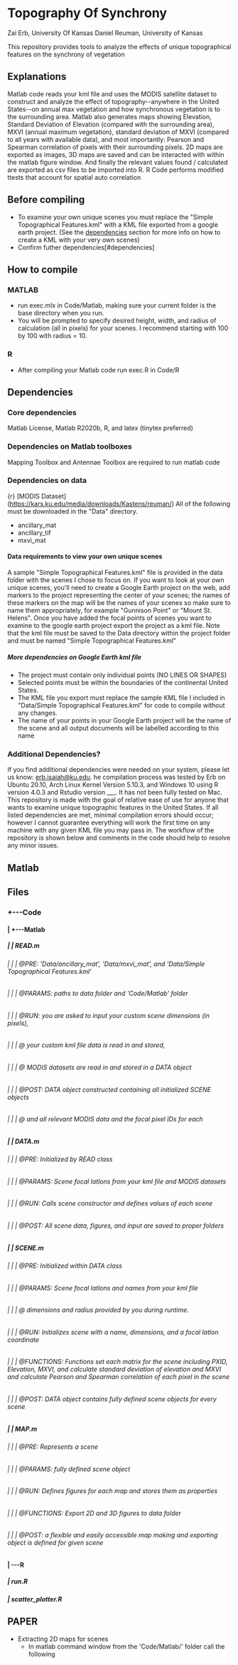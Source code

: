 # Topography Of Synchrony

Zai Erb, University Of Kansas
Daniel Reuman, University of Kansas

This repository provides tools to analyze the effects of unique topographical
features on the synchrony of vegetation

## Explanations
Matlab code reads your kml file and uses the MODIS satellite dataset to construct and analyze the effect of topography--anywhere in the United States--on annual max vegetation and how synchronous vegetation is to the surrounding area. Matlab also generates maps showing Elevation, Standard Deviation of Elevation (compared with the surrounding area), MXVI (annual maximum vegetation), standard deviation of MXVI (compared to all years with available data), and most importantly: Pearson and Spearman correlation of pixels with their surrounding pixels. 2D maps are exported as images, 3D maps are saved and can be interacted with within the matlab figure window. And finally the relevant values found / calculated are exported as csv files to be imported into R.
R Code performs modified ttests that account for spatial auto correlation

## Before compiling
- To examine your own unique scenes you must replace the "Simple Topographical Features.kml" with a KML file exported from a google earth project. (See the  [dependencies](#data-requirements-to-view-your-own-unique-scenes) section for more info on how to create a KML with your very own scenes) 
- Confirm futher dependencies[#dependencies] 

## How to compile
### MATLAB
- run exec.mlx in Code/Matlab, making sure your current  folder is the base directory when you run.
- You will be prompted to specify desired height, width, and radius of calculation (all in pixels) for your scenes. I recommend starting with 100 by 100 with radius = 10.
### R
- After compiling your Matlab code run exec.R in Code/R


## Dependencies
### Core dependencies
Matlab License, Matlab R2020b, R, and latex (tinytex preferred)

### Dependencies on Matlab toolboxes
Mapping Toolbox and Antennae Toolbox are required to run matlab code

### Dependencies on data
{r} [MODIS Dataset] (https://kars.ku.edu/media/downloads/Kastens/reuman/)
All of the following must be downloaded in the "Data" directory.
- ancillary_mat
- ancillary_tif
- mxvi_mat

#### Data requirements to view your own unique scenes
A sample "Simple Topographical Features.kml" file is provided in the data folder with the scenes I chose to focus on. If you want to look at your own unique scenes, you'll need to create a Google Earth project on the web, add markers to the project representing the center of your scenes; the names of these markers on the map will be the names of your scenes so make sure to name them appropriately, for example "Gunnison Point" or "Mount St. Helens". Once you have added the focal points of scenes you want to examine to the google earth project export the project as a kml file. Note that the kml file must be saved to the Data directory within the project folder and must be named "Simple Topographical Features.kml"

##### More dependencies on Google Earth kml file
- The project must contain only individual points (NO LINES OR SHAPES)
- Selected points must be within the boundaries of the continental United States.
- The KML file you export must replace the sample KML file I included in "Data/Simple Topographical Features.kml" for code to compile without any changes. 
- The name of your points in your Google Earth project will be the name of the scene and all output documents will be labelled according to this name

### Additional Dependencies? 
If you find additional dependencies were needed on your system, please let us know: erb.isaiah@ku.edu. he compilation process was tested by Erb on Ubuntu 20.10, Arch Linux Kernel Version 5.10.3, and Windows 10 using R version 4.0.3 and Rstudio version ___. It has not been fully tested on Mac. This repository is made with the goal of relative ease of use for anyone that wants to examine unique topographic features in the United States. If all listed dependencies are met, minimal compilation errors should occur; however I cannot guarantee everything will work the first time on any machine with any given KML file you may pass in. The workflow of the repository is shown below and comments in the code should help to resolve any minor issues. 


## Matlab
###

## Files
### +---Code
####  |   +---Matlab
##### |   |       READ.m
###### | | | @PRE: 'Data/ancillary_mat', 'Data/mxvi_mat', and 'Data/Simple Topographical Features.kml'
###### | | | @PARAMS: paths to data folder and 'Code/Matlab' folder
###### | | | @RUN: you are asked to input your custom scene dimensions (in pixels),
###### | | | @     your custom kml file data is read in and stored,
###### | | | @     MODIS datasets are read in and stored in a DATA object
###### | | | @POST: DATA object constructed containing all initialized SCENE objects
###### | | | @      and all relevant MODIS data and the focal pixel IDs for each

##### |   |       DATA.m
###### | | | @PRE: Initialized by READ class
###### | | | @PARAMS: Scene focal latlons from your kml file and MODIS datasets
###### | | | @RUN: Calls scene constructor and defines values of each scene
###### | | | @POST: All scene data, figures, and input are saved to proper folders

##### |   |       SCENE.m
###### | | | @PRE: Initialized within DATA class
###### | | | @PARAMS: Scene focal latlons and names from your kml file
###### | | | @        dimensions and radius provided by you during runtime.
###### | | | @RUN: Initializes scene with a name, dimensions, and a focal latlon coordinate
###### | | | @FUNCTIONS: Functions set each matrix for the scene including PXID, Elevation, MXVI, and calculate standard deviation of elevation and MXVI and calculate Pearson and Spearman correlation of each pixel in the scene
###### | | | @POST: DATA object contains fully defined scene objects for every scene

##### |   |       MAP.m
###### | | | @PRE: Represents a scene
###### | | | @PARAMS: fully defined scene object
###### | | | @RUN: Defines figures for each map and stores them as properties
###### | | | @FUNCTIONS: Export 2D and 3D figures to data folder
###### | | | @POST: a flexible and easily accessible map making and exporting object is defined for given scene

#### |   \---R
##### |           run.R
##### |           scatter_plotter.R


## PAPER  ##
- Extracting 2D maps for scenes
  - In matlab command window from the 'Code/Matlab/' folder call the following
